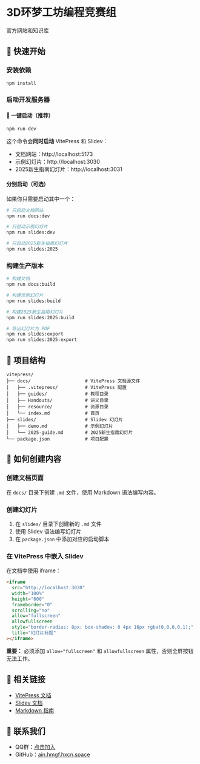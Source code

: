 # 3D环梦工坊编程竞赛组

官方网站和知识库

## 🚀 快速开始

### 安装依赖
```bash
npm install
```

### 启动开发服务器

#### 🚀 一键启动（推荐）
```bash
npm run dev
```
这个命令会**同时启动** VitePress 和 Slidev：
- 文档网站：http://localhost:5173
- 示例幻灯片：http://localhost:3030
- 2025新生指南幻灯片：http://localhost:3031

#### 分别启动（可选）
如果你只需要启动其中一个：

```bash
# 只启动文档网站
npm run docs:dev

# 只启动示例幻灯片
npm run slides:dev

# 只启动2025新生指南幻灯片
npm run slides:2025
```

### 构建生产版本

```bash
# 构建文档
npm run docs:build

# 构建示例幻灯片
npm run slides:build

# 构建2025新生指南幻灯片
npm run slides:2025:build

# 导出幻灯片为 PDF
npm run slides:export
npm run slides:2025:export
```

## 📁 项目结构

```
vitepress/
├── docs/                    # VitePress 文档源文件
│   ├── .vitepress/          # VitePress 配置
│   ├── guides/              # 教程目录
│   ├── Handouts/            # 讲义目录
│   ├── resource/            # 资源目录
│   └── index.md             # 首页
├── slides/                  # Slidev 幻灯片
│   ├── demo.md              # 示例幻灯片
│   └── 2025-guide.md        # 2025新生指南幻灯片
└── package.json             # 项目配置
```

## 📝 如何创建内容

### 创建文档页面

在 `docs/` 目录下创建 `.md` 文件，使用 Markdown 语法编写内容。

### 创建幻灯片

1. 在 `slides/` 目录下创建新的 `.md` 文件
2. 使用 Slidev 语法编写幻灯片
3. 在 `package.json` 中添加对应的启动脚本

### 在 VitePress 中嵌入 Slidev

在文档中使用 iframe：

```html
<iframe 
  src="http://localhost:3030"    
  width="100%" 
  height="600"    
  frameborder="0"  
  scrolling="no"
  allow="fullscreen"
  allowfullscreen
  style="border-radius: 8px; box-shadow: 0 4px 16px rgba(0,0,0,0.1);"  
  title="幻灯片标题" 
></iframe>
```

**重要：** 必须添加 `allow="fullscreen"` 和 `allowfullscreen` 属性，否则全屏按钮无法工作。

## 🔗 相关链接

- [VitePress 文档](https://vitepress.dev/)
- [Slidev 文档](https://sli.dev/)
- [Markdown 指南](https://www.markdownguide.org/)

## 📮 联系我们

- QQ群：[点击加入](https://qm.qq.com/q/ZlktjRUdqg)
- GitHub：[ain.hmgf.hxcn.space](https://ain.hmgf.hxcn.space)


